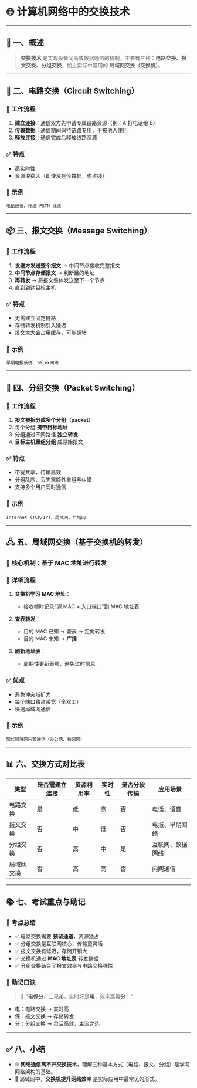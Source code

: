 # 🌐 计算机网络中的交换技术

---

## 🧠 一、概述

> **交换技术** 是实现设备间高效数据通信的机制。主要有三种：**电路交换、报文交换、分组交换**，加上实际中常用的 **局域网交换（交换机）**。

---

## 🧭 二、电路交换（Circuit Switching）

### 🔄 工作流程

1. **建立连接**：通信双方先申请专属链路资源（例：A 打电话给 B）
2. **传输数据**：通信期间保持链路专用，不被他人使用
3. **释放连接**：通信完成后释放线路资源

### ✅ 特点

- 高实时性
- 资源浪费大（即使没在传数据，也占线）

### 🧪 示例

```text
电话通信、传统 PSTN 线路
```

---

## 📦 三、报文交换（Message Switching）

### 🔄 工作流程

1. **发送方发送整个报文** → 中间节点接收完整报文
2. **中间节点存储报文** → 判断目的地址
3. **再转发** → 将报文整体发送至下一个节点
4. 直到到达目标主机

### ✅ 特点

- 无需建立固定链路
- 存储转发机制引入延迟
- 报文太大会占用缓存，可能拥堵

### 🧪 示例

```text
早期电报系统、Telex网络
```

---

## 📑 四、分组交换（Packet Switching）

### 🔄 工作流程

1. **报文被拆分成多个分组（packet）**
2. 每个分组 **携带目标地址**
3. 分组通过不同路径 **独立转发**
4. **目标主机重组分组** 成原始报文

### ✅ 特点

- 带宽共享，传输高效
- 分组乱序、丢失需额外重组与纠错
- 支持多个用户同时通信

### 🧪 示例

```text
Internet (TCP/IP)、局域网、广域网
```

---

## 🖧 五、局域网交换（基于交换机的转发）

### 📌 核心机制：基于 MAC 地址进行转发

### 🔄 详细流程

1. **交换机学习 MAC 地址**：
   - 接收帧时记录“源 MAC + 入口端口”到 MAC 地址表

2. **查表转发**：
   - 目的 MAC 已知 → 查表 → 定向转发
   - 目的 MAC 未知 → **广播**

3. **刷新地址表**：
   - 周期性更新表项，避免过时信息

### ✅ 优点

- 避免冲突域扩大
- 每个端口独占带宽（全双工）
- 快速局域网通信

### 🧪 示例

```text
现代局域网内部通信（办公网、校园网）
```

---

## 📊 六、交换方式对比表

| 类型       | 是否需建立连接 | 资源利用率 | 实时性 | 是否分段传输 | 应用场景        |
|------------|----------------|-------------|---------|----------------|-----------------|
| 电路交换   | 是              | 低          | 高      | 否              | 电话、语音       |
| 报文交换   | 否              | 中          | 低      | 否              | 电报、早期网络   |
| 分组交换   | 否              | 高          | 中      | 是              | 互联网、数据网络 |
| 局域网交换 | 否              | 高          | 高      | 否              | 内网通信         |

---

## 📚 七、考试重点与助记

### 🎯 考点总结

- ✅ 电路交换需要 **预留通道**，资源独占
- ✅ 分组交换是互联网核心，传输更灵活
- ✅ 报文交换有延迟，存储开销大
- ✅ 交换机通过 **MAC 地址表** 转发数据
- ✅ 分组交换结合了报文效率与电路交换弹性

### 🧠 助记口诀
> 🧾 "**电保分**，三兄弟，实时好是**电**，效率高看**分**！"

- 电：电路交换 → 实时高
- 保：报文交换 → 存储转发
- 分：分组交换 → 灵活高效，主流之选

---
## ✅ 八、小结

- 🌐 **网络通信离不开交换技术**，理解三种基本方式（电路、报文、分组）是学习网络架构的基础。
- 🔧 局域网中，**交换机提升网络效率** 是实际应用中最常见的形式。
